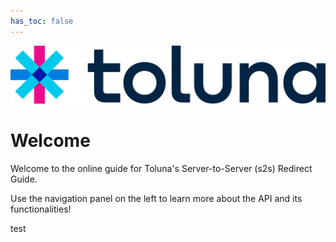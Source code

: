 ```yaml
---
has_toc: false
---
```


![Toluna Logo](resources/Toluna/toluna%20full%20color.png)

# Welcome

Welcome to the online guide for Toluna's Server-to-Server (s2s) Redirect Guide.

Use the navigation panel on the left to learn more about the API and its functionalities!

test